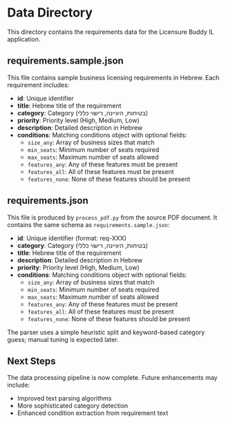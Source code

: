 # Data Directory

This directory contains the requirements data for the Licensure Buddy IL application.

## requirements.sample.json

This file contains sample business licensing requirements in Hebrew. Each requirement includes:

- **id**: Unique identifier
- **title**: Hebrew title of the requirement
- **category**: Category (בטיחות, היגיינה, רישוי כללי)
- **priority**: Priority level (High, Medium, Low)
- **description**: Detailed description in Hebrew
- **conditions**: Matching conditions object with optional fields:
  - `size_any`: Array of business sizes that match
  - `min_seats`: Minimum number of seats required
  - `max_seats`: Maximum number of seats allowed
  - `features_any`: Any of these features must be present
  - `features_all`: All of these features must be present
  - `features_none`: None of these features should be present

## requirements.json

This file is produced by `process_pdf.py` from the source PDF document. It contains the same schema as `requirements.sample.json`:

- **id**: Unique identifier (format: req-XXX)
- **category**: Category (בטיחות, היגיינה, רישוי כללי)
- **title**: Hebrew title of the requirement
- **description**: Detailed description in Hebrew
- **priority**: Priority level (High, Medium, Low)
- **conditions**: Matching conditions object with optional fields:
  - `size_any`: Array of business sizes that match
  - `min_seats`: Minimum number of seats required
  - `max_seats`: Maximum number of seats allowed
  - `features_any`: Any of these features must be present
  - `features_all`: All of these features must be present
  - `features_none`: None of these features should be present

The parser uses a simple heuristic split and keyword-based category guess; manual tuning is expected later.

## Next Steps

The data processing pipeline is now complete. Future enhancements may include:
- Improved text parsing algorithms
- More sophisticated category detection
- Enhanced condition extraction from requirement text
